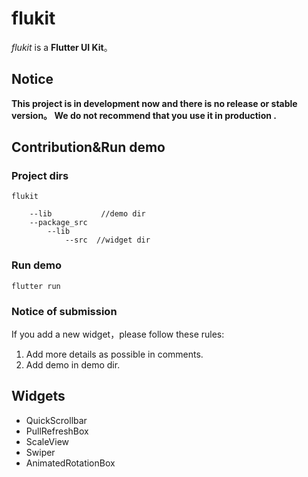 # flukit

*flukit* is a **Flutter UI Kit**。

## Notice

**This project is in development now and  there is no release or stable version。 We do not recommend that you use it in production .**  

## Contribution&Run demo

### **Project dirs**

```
flukit

	--lib           //demo dir
	--package_src
		--lib
			--src  //widget dir
```

### **Run demo**

```
flutter run
```

### **Notice of submission**

If you add a new widget，please follow these rules:

1. Add more details as possible in comments.
2. Add demo in demo dir.

## Widgets

- QuickScrollbar
- PullRefreshBox
- ScaleView
- Swiper
- AnimatedRotationBox


